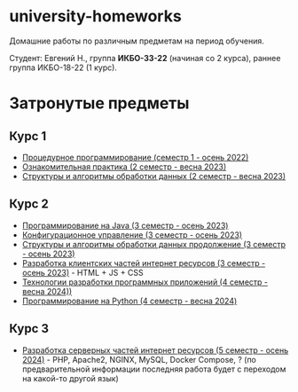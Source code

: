 # university-homeworks

Домашние работы по различным предметам на период обучения.

Студент: Евгений Н., группа **ИКБО-33-22** (начиная со 2 курса), раннее группа ИКБО-18-22 (1 курс).

# Затронутые предметы

## Курс 1

- [Процедурное программирование (семестр 1 - осень 2022)](procedural-programming/)
- [Ознакомительная практика (2 семестр - весна 2023)](introducing-practice/)
- [Структуры и алгоритмы обработки данных (2 семестр - весна 2023)](data-structs-and-processing-algorithms/part-1/)

## Курс 2

- [Программирование на Java (3 семестр - осень 2023)](programming-in-java/)
- [Конфигурационное управление (3 семестр - осень 2023)](configuration-management/)
- [Структуры и алгоритмы обработки данных продолжение (3 семестр - осень 2023)](data-structs-and-processing-algorithms/part-2)
- [Разработка клиентских частей интернет ресурсов (3 семестр - осень 2023)](clientside-of-internet-resources/) - HTML + JS + CSS
- [Технологии разработки программных приложений (4 семестр - весна 2024))](application-development-technologies/)
- [Программирование на Python (4 семестр - весна 2024)](python-programming/)

## Курс 3

- [Разработка серверных частей интернет ресурсов (5 семестр - осень 2024)](serverside-of-internet-resources/) - PHP, Apache2, NGINX, MySQL, Docker Compose, ? (по предварительной информации последняя работа будет с переходом на какой-то другой язык)
